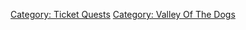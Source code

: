 [Category: Ticket Quests](Category:_Ticket_Quests "wikilink") [Category:
Valley Of The Dogs](Category:_Valley_Of_The_Dogs "wikilink")
